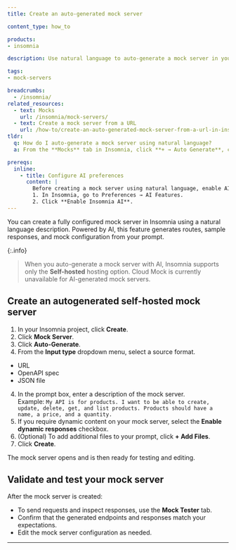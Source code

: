 ```yaml
---
title: Create an auto-generated mock server

content_type: how_to

products:
- insomnia

description: Use natural language to auto-generate a mock server in your Insomnia project.

tags:
- mock-servers

breadcrumbs:
  - /insomnia/
related_resources:
  - text: Mocks
    url: /insomnia/mock-servers/
  - text: Create a mock server from a URL
    url: /how-to/create-an-auto-generated-mock-server-from-a-url-in-insomnia/
tldr:
  q: How do I auto-generate a mock server using natural language?
  a: From the **Mocks** tab in Insomnia, click **+ → Auto Generate**, choose **Natural Language**, enter your prompt, and click **Generate**. To disable AI generation, go to **Preferences → AI Features**.

prereqs:
  inline:
    - title: Configure AI preferences
      content: |
        Before creating a mock server using natural language, enable AI features:
        1. In Insomnia, go to Preferences → AI Features.
        2. Click **Enable Insomnia AI**.
---
```


You can create a fully configured mock server in Insomnia using a natural language description. Powered by AI, this feature generates routes, sample responses, and mock configuration from your prompt.

{:.info}
> When you auto-generate a mock server with AI, Insomnia supports only the **Self-hosted** hosting option. Cloud Mock is  currently unavailable for AI-generated mock servers. 

## Create an autogenerated self-hosted mock server

1. In your Insomnia project, click **Create**.
2. Click **Mock Server**.
3. Click **Auto-Generate**.
3. From the **Input type** dropdown menu, select a source format.
  - URL
  - OpenAPI spec
  - JSON file
4. In the prompt box, enter a description of the mock server.  
   Example: `My API is for products. I want to be able to create, update, delete, get, and list products. Products should have a name, a price, and a quantity.` 
5. If you require dynamic content on your mock server, select the **Enable dynamic responses** checkbox.
6. (Optional) To add additional files to your prompt, click **+ Add Files**.
7. Click **Create**.

The mock server opens and is then ready for testing and editing.

## Validate and test your mock server

After the mock server is created:

- To send requests and inspect responses, use the **Mock Tester** tab.
- Confirm that the generated endpoints and responses match your expectations.
- Edit the mock server configuration as needed.

---